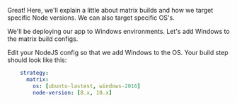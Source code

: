 Great! Here, we'll explain a little about matrix builds and how we target specific Node versions. We can also target specific OS's.

We'll be deploying our app to Windows environments. Let's add Windows to the matrix build configs.

Edit your NodeJS config so that we add Windows to the OS. Your build step should look like this:

```yaml
    strategy:
      matrix:
        os: [ubuntu-lastest, windows-2016]
        node-version: [8.x, 10.x]
```